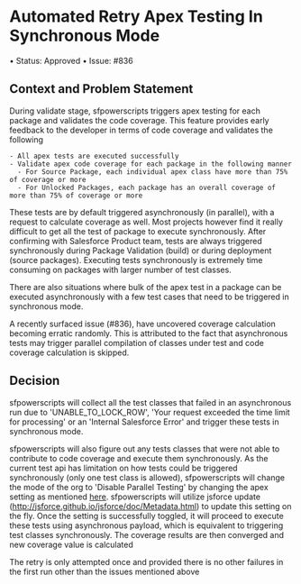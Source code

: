 # Automated Retry Apex Testing In Synchronous Mode

• Status: Approved
• Issue: #836

## Context and Problem Statement

During validate stage, sfpowerscripts triggers apex testing for each package and validates the code coverage. This feature provides early feedback to the developer in terms of code coverage and validates the following

    - All apex tests are executed successfully
    - Validate apex code coverage for each package in the following manner
      - For Source Package, each individual apex class have more than 75% of coverage or more
      - For Unlocked Packages, each package has an overall coverage of more than 75% of coverage or more

These tests are by default triggered asynchronously (in parallel), with a request to calculate coverage as well.  Most projects however find it really difficult to get all the test of package to execute synchronously. After confirming with Salesforce Product team, tests are always triggered synchronously during Package Validation (build) or during deployment (source packages). Executing tests synchronously is extremely time consuming on packages with larger number of test classes.

There are also situations where bulk of the apex test in a package can be executed asynchronously with a few test cases that need to be triggered in synchronous mode.

A recently surfaced issue (#836), have uncovered coverage calculation becoming erratic randomly. This is attributed to the fact that asynchronous tests may trigger parallel compilation of classes under test and code coverage calculation is skipped.

## Decision

sfpowerscripts will collect all the test classes that failed in an asynchronous run due to 'UNABLE_TO_LOCK_ROW', 'Your request exceeded the time limit for processing' or an 'Internal Salesforce Error' and trigger these tests in synchronous mode.

sfpowerscripts will also figure out any tests classes that were not able to contribute to code coverage and execute them synchronously. As the current test api has limitation on how tests could be triggered synchronously (only one test class is allowed), sfpowerscripts will change the mode of the org to 'Disable Parallel Testing' by changing the apex setting as mentioned [ here](https://developer.salesforce.com/docs/atlas.en-us.api_meta.meta/api_meta/meta_apexsettings.htm). sfpowerscripts will utilize jsforce update (http://jsforce.github.io/jsforce/doc/Metadata.html) to update this setting on the fly.
 Once the setting is successfully toggled, it will  proceed to execute these tests using asynchronous payload, which is equivalent to triggering test classes synchronously. The coverage results are then converged and new coverage value is calculated

The retry is only attempted once and provided there is no other failures in the first run other than the issues mentioned above
